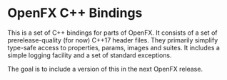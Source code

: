 # OpenFX C++ Bindings

This is a set of C++ bindings for parts of OpenFX. It consists of a
set of prerelease-quality (for now) C++17 header files. They primarily
simplify type-safe access to properties, params, images and suites. It
includes a simple logging facility and a set of standard exceptions.

The goal is to include a version of this in the next OpenFX release.
